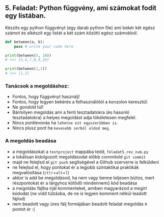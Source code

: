 ## 5. Feladat: Python függvény, ami számokat fodít egy listában.

Készíts egy python függvényt (egy darab python file) ami bekér két egész számot és elkészít egy listát a két szám közötti egész számokból.

```Python
def between(a, b):
    pass # write your code here

print(between(5, 10))
# >>> [5,6,7,8,9,10]

print(between(1,2))
# >>> [1,2]
```

### Tanácsok a megoldáshoz:
* Fontos, hogy függvényt használj!
* Fontos, hogy legyen bekérés a felhasználótól a konzolon keresztül.
* Ne gondold túl!
* Bármilyen megoldás ami a fenti tesztadatokra (és hasonló tesztadatokra) a helyes megoldást adja tökéletesen megfelel.
* Nincs pontlevonás ha `lehetne ezt egyszerűbben is`.
* Nincs plusz pont ha `kevesebb sorból oldod meg`.


### A megoldás beadása
* a megoldásokat a `testproject` mappába tedd, `feladat5_rev_num.py`
* a lokálisan kidolgozott megoldásodat előbb commitold `git commit`
* majd ne felejtsd el `git push` segítségével a Github szerverre is felküldeni
* ne felejtsd el, hogy pontokat ér a legjobb szintaktikai praktikák megvalósítása (`ctlr`+`alt`+`l`)
* akkor is add be megoldásod, ha nem vagy benne teljesen biztos, mert részpontokat ér a tárgyhoz kötődő mindennemű kód beadása
* a megoldás fájlba írjál kommenteket, amiben magyarázod a megírt kódodat (ne vidd túlzásba, de ne is legyen komment nélkül leadott fájlod)
* nem beadott vagy üres fálj formájában beadott feladat megoldás `0` pontot ér :(
